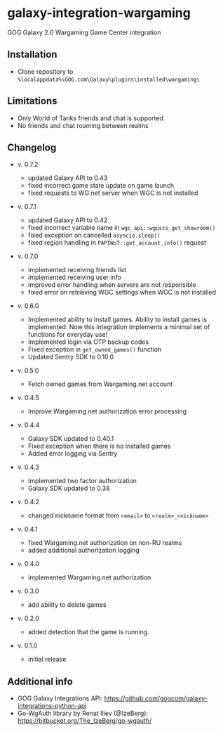 # galaxy-integration-wargaming
GOG Galaxy 2.0 Wargaming Game Center integration

## Installation

* Clone repository to `%localappdata%\GOG.com\Galaxy\plugins\installed\wargaming\`

## Limitations

* Only World of Tanks friends and chat is supported
* No friends and chat roaming between realms

## Changelog

* v. 0.7.2
   * updated Galaxy API to 0.43
   * fixed incorrect game state update on game launch
   * fixed requests to WG.net server when WGC is not installed

* v. 0.7.1
   * updated Galaxy API to 0.42
   * fixed incorrect variable name in `wgc_api::wguscs_get_showroom()`
   * fixed exception on cancelled `asyncio.sleep()`
   * fixed region handling in `PAPIWoT::get_account_info()` request

* v. 0.7.0
   * implemented receiving friends list
   * implemented receiving user info
   * improved error handling when servers are not responsible
   * fixed error on retrieving WGC settings when WGC is not installed

* v. 0.6.0
   * Implemented ability to install games. Ability to install games is implemented. Now this integration implements a minimal set of functions for everyday use!
   * Implemented login via OTP backup codes
   * Fixed exception in `get_owned_games()` function
   * Updated Sentry SDK to 0.10.0

* v. 0.5.0
   * Fetch owned games from Wargaming.net account

* v. 0.4.5
   * Improve Wargaming.net authorization error processing

* v. 0.4.4
   * Galaxy SDK updated to 0.40.1
   * Fixed exception when there is no installed games
   * Added error logging via Sentry

* v. 0.4.3
   * implemented two factor authorization
   * Galaxy SDK updated to 0.38

* v. 0.4.2
   * changed nickname format from `<email>` to `<realm>_<nickname>`

* v. 0.4.1
   * fixed Wargaming.net authorization on non-RU realms
   * added additional authorization logging

* v. 0.4.0
   * implemented Wargaming.net authorization

* v. 0.3.0
   * add ability to delete games

* v. 0.2.0
   * added detection that the game is running.

* v. 0.1.0
   * initial release

## Additional info

* GOG Galaxy Integrations API: https://github.com/gogcom/galaxy-integrations-python-api
* Go-WgAuth library by Renat Iliev (@IzeBerg): https://bitbucket.org/The_IzeBerg/go-wgauth/

